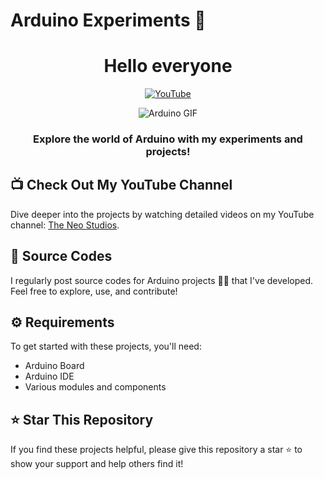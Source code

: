 # Arduino Experiments 🚀

<h1 align="center">Hello everyone</h1>

<p align="center">
  <a href="https://www.youtube.com/@theneostudios" target="_blank" rel="noopener noreferrer">
    <img src="https://img.shields.io/badge/YouTube-The%20Neo%20Studios-red?style=for-the-badge&logo=youtube" alt="YouTube">
</a>
<!--   <a href="https://github.com/neosandeep24" target="_blank">
    <img src="https://img.shields.io/github/followers/neosandeep24?style=for-the-badge" alt="GitHub Followers">
  </a> -->
</p>

<p align="center">
  <img src="https://media.giphy.com/media/ZVik7pBtu9dNS/giphy.gif" alt="Arduino GIF">
</p>

<h3 align="center">Explore the world of Arduino with my experiments and projects!</h3>

## 📺 Check Out My YouTube Channel
Dive deeper into the projects by watching detailed videos on my YouTube channel: 
<a href="https://www.youtube.com/@theneostudios" target="_blank">The Neo Studios</a>.

## 📂 Source Codes
I regularly post source codes for Arduino projects 🧑‍💻 that I've developed. Feel free to explore, use, and contribute!

## ⚙️ Requirements
To get started with these projects, you'll need:
- Arduino Board
- Arduino IDE
- Various modules and components

## ⭐ Star This Repository
If you find these projects helpful, please give this repository a star ⭐ to show your support and help others find it!

<p align="center">
  <a href="https://github.com/neosandeep24/ArduinoExperiments" target="_blank">
<!--     <img src="https://img.shields.io/github/stars/neosandeep24/ArduinoExperiments?style=social" alt="GitHub Stars"> -->
  </a>
</p>
